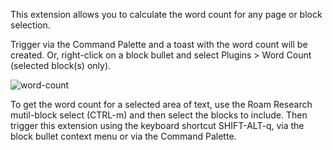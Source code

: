 This extension allows you to calculate the word count for any page or block selection.

Trigger via the Command Palette and a toast with the word count will be created. Or, right-click on a block bullet and select Plugins > Word Count (selected block(s) only).

![word-count](https://user-images.githubusercontent.com/6857790/182960342-d1104d27-d156-4e7a-baf3-c80275e3f397.gif)

To get the word count for a selected area of text, use the Roam Research mutil-block select (CTRL-m) and then select the blocks to include. Then trigger this extension using the keyboard shortcut SHIFT-ALT-q, via the block bullet context menu or via the Command Palette.
